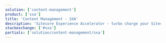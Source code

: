 ```yaml
---
solution: ['content-management']
product: ['sxa']
title: 'Content Management - SXA'
description: 'Sitecore Experience Accelerator - turbo charge your Sitecore development'
stackexchange: ['#sxa']
partials: ['solution/content-management/sxa']
---
```

